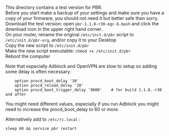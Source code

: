 This directory contains a test version for PBR.  
Before you start make a backup of your settings and make sure you have a copy of your firmware, you should not need it but better safe then sorry.  
Download the test version: open `pbr-1.1.8-r30-egc-6.bash` and click the download icon in the upper right hand corner.  
On your router, rename the original `/etc/init.d/pbr` script to `/etc/init.d/pbr-org`, and/or copy it to your Desktop  
Copy the new script to `/etc/init.d/pbr`  
Make the new script executable: `chmod +x /etc/init.d/pbr`  
Reboot the computer  

Note that especially Adblock and OpenVPN are slow to setup so adding some delay is often necessary:
```
	option procd_boot_delay '30'
	option procd_reload_delay '20'
	option procd_boot_trigger_delay '9000'    # for build 1.1.8.-r30 and after
```
You might need different values, especially if you run Adblock you might need to increase the procd_boot_delay to 60 or more.

Alternatively add to `/etc/rc.local` :
```
sleep 60 && service pbr restart
```

